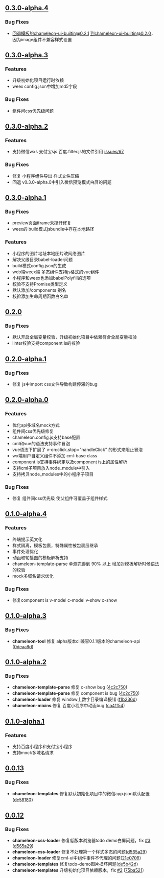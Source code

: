 ## [0.3.0-alpha.4](https://github.com/didi/chameleon/compare/v0.3.0-alpha.3...v0.3.0-alpha.4)

###  Bug Fixes
* 回退模板的chameleon-ui-builtin@0.2.1 到chameleon-ui-builtin@0.2.0， 因为image组件不兼容样式设置



## [0.3.0-alpha.3](https://github.com/didi/chameleon/compare/v0.3.0-alpha.2...v0.3.0-alpha.3)

### Features
* 升级初始化项目运行时依赖
* weex config.json中增加md5字段

### Bug Fixes
* 组件间css优先级问题

## [0.3.0-alpha.2](https://github.com/didi/chameleon/compare/v0.3.0-alpha.1...v0.3.0-alpha.2)

### Features
* 支持微信wxs 支付宝sjs 百度.filter.js的文件引用  [issues/67](https://github.com/didi/chameleon/issues/67)

### Bug Fixes
* 修复 小程序组件导出 样式文件压缩
* 回退 v0.3.0-alpha.0中引入微信预览模式白屏的问题

## [0.3.0-alpha.1](https://github.com/didi/chameleon/compare/v0.2.0...v0.3.0-alpha.1)

### Bug Fixes
* preview页面iframe未撑开修复
* weex的 build模式jsbundle中存在本地路径

### Features
* 小程序的图片地址本地图片改网络图片
* 解决父级目录babel-loader问题
* build模式config.json的生成
* web端weex端 多态组件支持js格式的vue组件
* 小程序和weex也添加babelPolyfill的选项
* 校验不支持Promise类型定义
* 默认添加/components 别名
* 校验添加生命周期函数白名单
## [0.2.0](https://github.com/didi/chameleon/compare/v0.2.0-alpha.1...v0.2.0)

### Bug Fixes

- 默认开启全局变量校验，升级初始化项目中依赖符合全局变量校验
- linter校验支持component is的校验

## [0.2.0-alpha.1](https://github.com/didi/chameleon/compare/v0.2.0-alpha.0...v0.2.0-alpha.1)

### Bug Fixes

- 修复 js中import css文件导致构建停滞的bug

## [0.2.0-alpha.0](https://github.com/didi/chameleon/compare/v0.1.0-alpha.4...v0.2.0-alpha.0)

### Features

- 优化api多域名mock方式
- 组件间css优先级修复
- chameleon.config.js支持base配置
- cml和vue的语法支持事件冒泡
- vue语法下扩展了 v-on:click.stop="handleClick" 的形式来阻止冒泡
- wx端用户自定义组件不添加 cml-base class
- component is支持事件绑定以及component is上的属性解析
- 支持cml子项目放入node_module中引入
- 支持拷贝node_modules中的小程序子项目

### Bug Fixes

- 修复 组件间css优先级 使父组件可覆盖子组件样式

## [0.1.0-alpha.4](https://github.com/didi/chameleon/compare/v0.1.0-alpha.3...v0.1.0-alpha.4)

### Features

- 终端提示英文化
- 样式隔离，模板包裹，特殊属性被包裹层继承
- 事件处理优化
- 动画和轮播图的模板解析支持
- chameleon-template-parse 单测完善到 90% 以上 增加对模板解析时候语法的校验
- mock多域名请求优化

### Bug Fixes

- 修复component is v-model c-model v-show c-show


## [0.1.0-alpha.3](https://github.com/didi/chameleon/compare/v0.1.0-alpha.2...v0.1.0-alpha.3)

### Bug Fixes

- **chameleon-tool** 修复 alpha版本cli兼容0.1.1版本的chameleon-api ([0deaa8d](https://github.com/didi/chameleon/commit/0deaa8df11f605fc08c1b71850379500ea3f38cc))


## [0.1.0-alpha.2](https://github.com/didi/chameleon/compare/v0.1.0-alpha.1...v0.1.0-alpha.2)

### Bug Fixes

- **chameleon-template-parse** 修复 c-show bug ([4c2c750](https://github.com/didi/chameleon/commit/4c2c7507f2aa906f0580ed59d056e91be7269a93))
- **chameleon-template-parse** 修复 component is bug ([4c2c750](https://github.com/didi/chameleon/commit/4c2c7507f2aa906f0580ed59d056e91be7269a93))
- **chameleon-loader** 修复 window上数字目录编译报错 ([f1b236d](https://github.com/didi/chameleon/commit/f1b236dfe602daf9dd476b9c6e33e980e3640dbc))
- **chameleon-mixins** 修复 百度小程序中动画bug ([ca41f54](https://github.com/didi/chameleon/commit/ca41f5460bc0098ce8b401e4b0fc2baad0ffc254))

## [0.1.0-alpha.1](https://github.com/didi/chameleon/compare/v0.0.12...v0.1.0-alpha.1)

### Features

- 支持百度小程序和支付宝小程序
- 支持mock多域名请求



## [0.0.13](https://github.com/didi/chameleon/compare/b2aa4b...6dc5ff9#diff-b21d2ccb648a84e2a7348250c471cc2aL32)

### Bug Fixes

- **chameleon-templates** 修复默认初始化项目中的微信app.json默认配置([dc58180](https://github.com/didi/chameleon/commit/dc58180827327bbd966398c57602822992238c1f)）

## [0.0.12](https://github.com/didi/chameleon/compare/v0.0.11...v0.0.12)

### Bug Fixes
- **chameleon-css-loader** 修复低版本浏览器todo demo白屏问题，fix [#3](https://github.com/didi/chameleon/issues/3) ([d565a29](https://github.com/didi/chameleon/commit/d565a292ccef56de5c283cce2debeaca5ee7d722))
- **chameleon-css-loader** 修复不处理第一个样式多态的问题([d565a29](https://github.com/didi/chameleon/commit/d565a292ccef56de5c283cce2debeaca5ee7d722)）
- **chameleon-loader** 修复cml-ui中组件事件不代理的问题([21e0709](https://github.com/didi/chameleon/commit/21e0709353a2635f9055a79009b9d992dfb68f78)）
- **chameleon-templates** 修复todo-demo图片损坏问题([de5b42d](https://github.com/didi/chameleon/commit/de5b42da50e5b7315ce1ad33b82c2e6ed94fe04a)）
- **chameleon-templates** 升级初始化项目依赖版本，fix [#2](https://github.com/didi/chameleon/issues/2) ([75ba521](https://github.com/didi/chameleon/commit/75ba52111634f218a404ca85fe57e448f8ed880a)）

